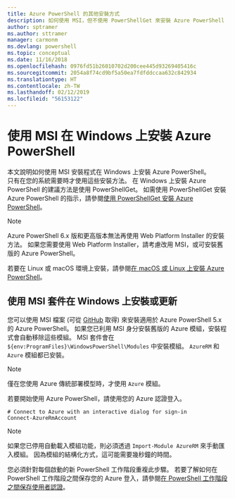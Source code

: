 ```yaml
---
title: Azure PowerShell 的其他安裝方式
description: 如何使用 MSI，但不使用 PowerShellGet 來安裝 Azure PowerShell
author: sptramer
ms.author: sttramer
manager: carmonm
ms.devlang: powershell
ms.topic: conceptual
ms.date: 11/16/2018
ms.openlocfilehash: 0976fd51b26010702d200cee445d93269405416c
ms.sourcegitcommit: 2054a8f74cd9bf5a50ea7fdfddccaa632c842934
ms.translationtype: HT
ms.contentlocale: zh-TW
ms.lasthandoff: 02/12/2019
ms.locfileid: "56153122"
---
```

# <a name="install-azure-powershell-on-windows-with-msi"></a>使用 MSI 在 Windows 上安裝 Azure PowerShell

本文說明如何使用 MSI 安裝程式在 Windows 上安裝 Azure PowerShell。  
只有在您的系統需要時才使用這些安裝方法。 在 Windows 上安裝 Azure PowerShell 的建議方法是使用 PowerShellGet。 如需使用 PowerShellGet 安裝 Azure PowerShell 的指示，請參閱[使用 PowerShellGet 安裝 Azure PowerShell](install-azurerm-ps.md)。

> [!NOTE]
> Azure PowerShell 6.x 版和更高版本無法再使用 Web Platform Installer 的安裝方法。 如果您需要使用 Web Platform Installer，請考慮改用 MSI，或可安裝舊版的 Azure PowerShell。

若要在 Linux 或 macOS 環境上安裝，請參閱[在 macOS 或 Linux 上安裝 Azure PowerShell](install-azurermps-maclinux.md)。

## <a name="install-or-update-on-windows-using-the-msi-package"></a>使用 MSI 套件在 Windows 上安裝或更新

您可以使用 MSI 檔案 (可從 [GitHub](https://github.com/Azure/azure-powershell/releases/tag/v6.13.1-November2018) 取得) 來安裝適用於 Azure PowerShell 5.x 的 Azure PowerShell。 如果您已利用 MSI 身分安裝舊版的 Azure 模組，安裝程式會自動移除這些模組。 MSI 套件會在 `${env:ProgramFiles}\WindowsPowerShell\Modules` 中安裝模組。 `AzureRM` 和 `Azure` 模組都已安裝。

> [!NOTE]
> 僅在您使用 Azure 傳統部署模型時，才使用 `Azure` 模組。

若要開始使用 Azure PowerShell，請使用您的 Azure 認證登入。

```powershell-interactive
# Connect to Azure with an interactive dialog for sign-in
Connect-AzureRmAccount
```

> [!NOTE]
>
> 如果您已停用自動載入模組功能，則必須透過 `Import-Module AzureRM` 來手動匯入模組。 因為模組的結構化方式，這可能需要幾秒鐘的時間。

您必須針對每個啟動的新 PowerShell 工作階段重複此步驟。 若要了解如何在 PowerShell 工作階段之間保存您的 Azure 登入，請參閱[在 PowerShell 工作階段之間保存使用者認證](context-persistence.md)。
